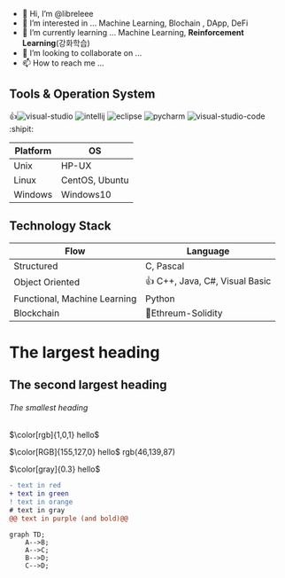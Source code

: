 - 👋 Hi, I’m @libreleee
- 👀 I’m interested in ... Machine Learning, Blochain , DApp, DeFi
- 🌱 I’m currently learning ... Machine Learning, **Reinforcement Learning**(강화학습)
- 💞️ I’m looking to collaborate on ...
- 📫 How to reach me ...

## Tools & Operation System 

:+1:![visual-studio](https://user-images.githubusercontent.com/117779419/202929324-2960a3a0-19ce-4314-8e03-87421b25522d.png)
![intellij](https://user-images.githubusercontent.com/117779419/202929261-d02a9305-184c-4c2e-bab8-80963aa7670d.png)
![eclipse](https://user-images.githubusercontent.com/117779419/202929268-1e55da6e-a36f-4756-bcfb-db3d36880605.png)
![pycharm](https://user-images.githubusercontent.com/117779419/202929278-4e7760ae-4e0d-4807-93ed-56e7b02c047b.png)
![visual-studio-code](https://user-images.githubusercontent.com/117779419/202929286-ee947981-1b41-4cf6-97c6-697268d23170.png):shipit:

| Platform            | OS        |
|-----------------|---------------|
| Unix      | HP-UX |
| Linux      | CentOS, Ubuntu |
| Windows    | Windows10 |

## Technology Stack

<!---
libreleee/libreleee is a ✨ special ✨ repository because its `README.md` (this file) appears on your GitHub profile.
You can click the Preview link to take a look at your changes.
--->

| Flow            | Language        |
|-----------------|---------------|
| Structured      | C, Pascal |
| Object Oriented |:+1: C++, Java, C#, Visual Basic       |
| Functional, Machine Learning      | Python        |
| Blockchain      | 🌱Ethreum-Solidity        |



# The largest heading
## The second largest heading
###### The smallest heading

$\color[rgb]{1,0,1} hello$

$\color[RGB]{155,127,0} hello$  rgb(46,139,87)

$\color[gray]{0.3} hello$

```diff
- text in red
+ text in green
! text in orange
# text in gray
@@ text in purple (and bold)@@
```

```mermaid
graph TD;
    A-->B;
    A-->C;
    B-->D;
    C-->D;
```


